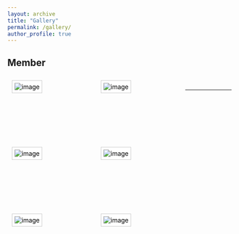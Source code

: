 ```yaml
---
layout: archive
title: "Gallery"
permalink: /gallery/
author_profile: true
---
```

<style type="text/css">
img {
	border: none;
}
.gallery {
	list-style: none;
	margin: 0;
	padding: 0;
}
.gallery li {
	padding: 10px;
	margin: 0;
	float: left;
	position: relative;
	width: 180px;
	height: 130px;
}
.gallery img {
	background: #fff;
	border: solid 1px #ccc;
	padding: 5px;
}
.gallery li:hover img {
	border-color: #999;
}
.gallery em {
	width: 102px;
	background: url(/images/bubble.gif) no-repeat;
	padding: 3px 0 6px;
	display: none;
	position: absolute;
	top: -2px;
	left: 50px;
	font-style: normal;
	text-align: center;
	color: blue;
}
.gallery a {
	text-decoration: none;
	color: #000;
}
.gallery a:hover em {
	display: block;
}
</style>

## Member
<ul class="gallery">
<li><a href="#"><em>Abstract</em><img src="/images/Myphoto.jpg" alt="image" /></a></li>
<li><a href="#"><em>Ab</em><img src="/images/bio-photo.jpg" alt="image" /></a></li>
<li><a href="#"><em>Abs</em><img src="/images/foo-bar-identity.jpg" alt="image" /></a></li>
<li><a href="#"><em>Abst</em><img src="/images/Myphoto.jpg" alt="image" /></a></li>
<li><a href="#"><em>Abst</em><img src="/images/Myphoto.jpg" alt="image" /></a></li>
<li><a href="#"><em>Abst</em><img src="/images/Myphoto.jpg" alt="image" /></a></li>
</ul>


<br>

---

<br>
